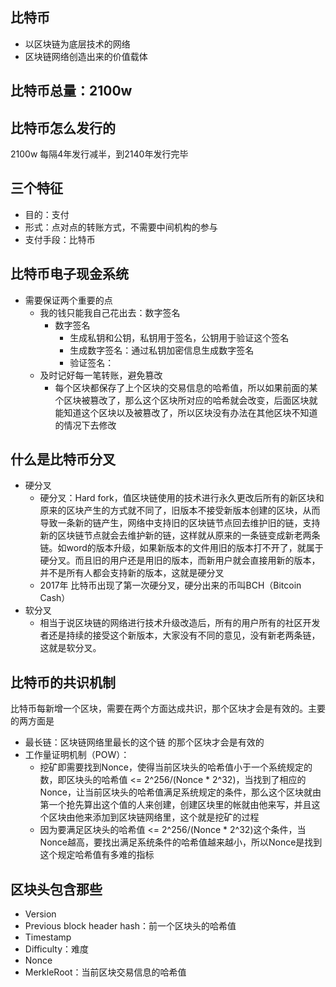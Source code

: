 ## 比特币
+ 以区块链为底层技术的网络
+ 区块链网络创造出来的价值载体

## 比特币总量：2100w
## 比特币怎么发行的
2100w 每隔4年发行减半，到2140年发行完毕

## 三个特征
+ 目的：支付
+ 形式：点对点的转账方式，不需要中间机构的参与
+ 支付手段：比特币

## 比特币电子现金系统
+ 需要保证两个重要的点
  + 我的钱只能我自己花出去：数字签名
    + 数字签名
      + 生成私钥和公钥，私钥用于签名，公钥用于验证这个签名
      + 生成数字签名：通过私钥加密信息生成数字签名
      + 验证签名：
  + 及时记好每一笔转账，避免篡改
    + 每个区块都保存了上个区块的交易信息的哈希值，所以如果前面的某个区块被篡改了，那么这个区块所对应的哈希就会改变，后面区块就能知道这个区块以及被篡改了，所以区块没有办法在其他区块不知道的情况下去修改

## 什么是比特币分叉
+ 硬分叉
  + 硬分叉：Hard fork，值区块链使用的技术进行永久更改后所有的新区块和原来的区块产生的方式就不同了，旧版本不接受新版本创建的区块，从而导致一条新的链产生，网络中支持旧的区块链节点回去维护旧的链，支持新的区块链节点就会去维护新的链，这样就从原来的一条链变成新老两条链。如word的版本升级，如果新版本的文件用旧的版本打不开了，就属于硬分叉。而且旧的用户还是用旧的版本，而新用户就会直接用新的版本，并不是所有人都会支持新的版本，这就是硬分叉
  + 2017年 比特币出现了第一次硬分叉，硬分出来的币叫BCH（Bitcoin Cash）
+ 软分叉
  + 相当于说区块链的网络进行技术升级改造后，所有的用户所有的社区开发者还是持续的接受这个新版本，大家没有不同的意见，没有新老两条链，这就是软分叉。

## 比特币的共识机制
比特币每新增一个区块，需要在两个方面达成共识，那个区块才会是有效的。主要的两方面是
+ 最长链：区块链网络里最长的这个链 的那个区块才会是有效的
+ 工作量证明机制（POW）：
  + 挖矿即需要找到Nonce，使得当前区块头的哈希值小于一个系统规定的数，即区块头的哈希值 <= 2^256/(Nonce * 2^32)，当找到了相应的Nonce，让当前区块头的哈希值满足系统规定的条件，那么这个区块就由第一个抢先算出这个值的人来创建，创建区块里的帐就由他来写，并且这个区块由他来添加到区块链网络里，这个就是挖矿的过程
  + 因为要满足区块头的哈希值 <= 2^256/(Nonce * 2^32)这个条件，当Nonce越高，要找出满足系统条件的哈希值越来越小，所以Nonce是找到这个规定哈希值有多难的指标

## 区块头包含那些
+ Version
+ Previous block header hash：前一个区块头的哈希值
+ Timestamp
+ Difficulty：难度
+ Nonce
+ MerkleRoot：当前区块交易信息的哈希值